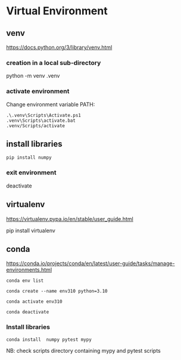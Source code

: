 # Virtual Environment
## venv
https://docs.python.org/3/library/venv.html
### creation in a local sub-directory
python -m venv .venv

### activate environment
Change environment variable PATH:
```
.\.venv\Scripts\Activate.ps1
.venv\Scripts\activate.bat
.venv/Scripts/activate
```

## install libraries
```
pip install numpy
```
### exit environment
deactivate

## virtualenv
https://virtualenv.pypa.io/en/stable/user_guide.html

pip install virtualenv

## conda
https://conda.io/projects/conda/en/latest/user-guide/tasks/manage-environments.html

```
conda env list

conda create --name env310 python=3.10

conda activate env310

conda deactivate
```

### Install libraries
```
conda install  numpy pytest mypy
```

NB: check scripts directory containing mypy and pytest scripts
